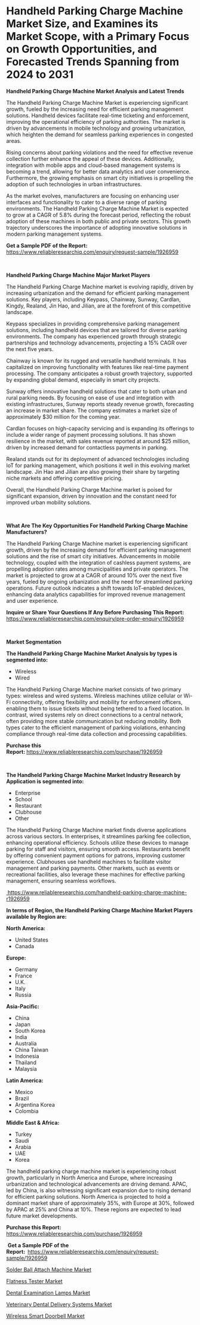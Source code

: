 <p><h1>Handheld Parking Charge Machine Market Size, and Examines its Market Scope, with a Primary Focus on Growth Opportunities, and Forecasted Trends Spanning from 2024 to 2031</h1></p><p><strong>Handheld Parking Charge Machine Market Analysis and Latest Trends</strong></p>
<p><p>The Handheld Parking Charge Machine Market is experiencing significant growth, fueled by the increasing need for efficient parking management solutions. Handheld devices facilitate real-time ticketing and enforcement, improving the operational efficiency of parking authorities. The market is driven by advancements in mobile technology and growing urbanization, which heighten the demand for seamless parking experiences in congested areas. </p><p>Rising concerns about parking violations and the need for effective revenue collection further enhance the appeal of these devices. Additionally, integration with mobile apps and cloud-based management systems is becoming a trend, allowing for better data analytics and user convenience. Furthermore, the growing emphasis on smart city initiatives is propelling the adoption of such technologies in urban infrastructures.</p><p>As the market evolves, manufacturers are focusing on enhancing user interfaces and functionality to cater to a diverse range of parking environments. The Handheld Parking Charge Machine Market is expected to grow at a CAGR of 5.8% during the forecast period, reflecting the robust adoption of these machines in both public and private sectors. This growth trajectory underscores the importance of adopting innovative solutions in modern parking management systems.</p></p>
<p><strong>Get a Sample PDF of the Report:&nbsp;</strong> <a href="https://www.reliableresearchiq.com/enquiry/request-sample/1926959?utm_campaign=104&utm_medium=2&utm_source=Github&utm_content=ia&utm_term=25102024&utm_id=handheld-parking-charge-machine">https://www.reliableresearchiq.com/enquiry/request-sample/1926959</a></p>
<p>&nbsp;</p>
<p><strong>Handheld Parking Charge Machine Major Market Players</strong></p>
<p><p>The Handheld Parking Charge Machine market is evolving rapidly, driven by increasing urbanization and the demand for efficient parking management solutions. Key players, including Keypass, Chainway, Sunway, Cardlan, Kingdy, Realand, Jin Hao, and Jilian, are at the forefront of this competitive landscape.</p><p>Keypass specializes in providing comprehensive parking management solutions, including handheld devices that are tailored for diverse parking environments. The company has experienced growth through strategic partnerships and technology advancements, projecting a 15% CAGR over the next five years.</p><p>Chainway is known for its rugged and versatile handheld terminals. It has capitalized on improving functionality with features like real-time payment processing. The company anticipates a robust growth trajectory, supported by expanding global demand, especially in smart city projects.</p><p>Sunway offers innovative handheld solutions that cater to both urban and rural parking needs. By focusing on ease of use and integration with existing infrastructures, Sunway reports steady revenue growth, forecasting an increase in market share. The company estimates a market size of approximately $30 million for the coming year.</p><p>Cardlan focuses on high-capacity servicing and is expanding its offerings to include a wider range of payment processing solutions. It has shown resilience in the market, with sales revenue reported at around $25 million, driven by increased demand for contactless payments in parking.</p><p>Realand stands out for its deployment of advanced technologies including IoT for parking management, which positions it well in this evolving market landscape. Jin Hao and Jilian are also growing their share by targeting niche markets and offering competitive pricing.</p><p>Overall, the Handheld Parking Charge Machine market is poised for significant expansion, driven by innovation and the constant need for improved urban mobility solutions.</p></p>
<p>&nbsp;</p>
<p><strong>What Are The Key Opportunities For Handheld Parking Charge Machine Manufacturers?</strong></p>
<p><p>The Handheld Parking Charge Machine market is experiencing significant growth, driven by the increasing demand for efficient parking management solutions and the rise of smart city initiatives. Advancements in mobile technology, coupled with the integration of cashless payment systems, are propelling adoption rates among municipalities and private operators. The market is projected to grow at a CAGR of around 10% over the next five years, fueled by ongoing urbanization and the need for streamlined parking operations. Future outlook indicates a shift towards IoT-enabled devices, enhancing data analytics capabilities for improved revenue management and user experience.</p></p>
<p><strong>Inquire or Share Your Questions If Any Before Purchasing This Report:</strong> <a href="https://www.reliableresearchiq.com/enquiry/pre-order-enquiry/1926959?utm_campaign=104&utm_medium=2&utm_source=Github&utm_content=ia&utm_term=25102024&utm_id=handheld-parking-charge-machine">https://www.reliableresearchiq.com/enquiry/pre-order-enquiry/1926959</a></p>
<p>&nbsp;</p>
<p><strong>Market Segmentation</strong></p>
<p><strong>The Handheld Parking Charge Machine Market Analysis by types is segmented into:</strong></p>
<p><ul><li>Wireless</li><li>Wired</li></ul></p>
<p><p>The Handheld Parking Charge Machine market consists of two primary types: wireless and wired systems. Wireless machines utilize cellular or Wi-Fi connectivity, offering flexibility and mobility for enforcement officers, enabling them to issue tickets without being tethered to a fixed location. In contrast, wired systems rely on direct connections to a central network, often providing more stable communication but reducing mobility. Both types cater to the efficient management of parking violations, enhancing compliance through real-time data collection and processing capabilities.</p></p>
<p><strong>Purchase this Report:&nbsp;</strong><a href="https://www.reliableresearchiq.com/purchase/1926959?utm_campaign=104&utm_medium=2&utm_source=Github&utm_content=ia&utm_term=25102024&utm_id=handheld-parking-charge-machine">https://www.reliableresearchiq.com/purchase/1926959</a></p>
<p>&nbsp;</p>
<p><strong>The Handheld Parking Charge Machine Market Industry Research by Application is segmented into:</strong></p>
<p><ul><li>Enterprise</li><li>School</li><li>Restaurant</li><li>Clubhouse</li><li>Other</li></ul></p>
<p><p>The Handheld Parking Charge Machine market finds diverse applications across various sectors. In enterprises, it streamlines parking fee collection, enhancing operational efficiency. Schools utilize these devices to manage parking for staff and visitors, ensuring smooth access. Restaurants benefit by offering convenient payment options for patrons, improving customer experience. Clubhouses use handheld machines to facilitate visitor management and parking payments. Other markets, such as events or recreational facilities, also leverage these machines for effective parking management, ensuring seamless workflows.</p></p>
<p><a href="https://www.reliableresearchiq.com/handheld-parking-charge-machine-r1926959?utm_campaign=104&utm_medium=2&utm_source=Github&utm_content=ia&utm_term=25102024&utm_id=handheld-parking-charge-machine">&nbsp;https://www.reliableresearchiq.com/handheld-parking-charge-machine-r1926959</a></p>
<p><strong>In terms of Region, the Handheld Parking Charge Machine Market Players available by Region are:</strong></p>
<p>
    <p> <strong> North America: </strong>
        <ul>
            <li>United States</li>
            <li>Canada</li>
        </ul>
        </p> 
    <p> <strong> Europe: </strong>
        <ul>
            <li>Germany</li>
            <li>France</li>
            <li>U.K.</li>
            <li>Italy</li>
            <li>Russia</li>
        </ul>
        </p> 
    <p> <strong> Asia-Pacific: </strong>
        <ul>
            <li>China</li>
            <li>Japan</li>
            <li>South Korea</li>
            <li>India</li>
            <li>Australia</li>
            <li>China Taiwan</li>
            <li>Indonesia</li>
            <li>Thailand</li>
            <li>Malaysia</li>
        </ul>
        </p> 
    <p> <strong> Latin America: </strong>
        <ul>
            <li>Mexico</li>
            <li>Brazil</li>
            <li>Argentina Korea</li>
            <li>Colombia</li>
        </ul>
        </p> 
    <p> <strong> Middle East & Africa: </strong>
        <ul>
            <li>Turkey</li>
            <li>Saudi</li>
            <li>Arabia</li>
            <li>UAE</li>
            <li>Korea</li>
        </ul>
    </p>
    </p>
<p><p>The handheld parking charge machine market is experiencing robust growth, particularly in North America and Europe, where increasing urbanization and technological advancements are driving demand. APAC, led by China, is also witnessing significant expansion due to rising demand for efficient parking solutions. North America is projected to hold a dominant market share of approximately 35%, with Europe at 30%, followed by APAC at 25% and China at 10%. These regions are expected to lead future market developments.</p></p>
<p><strong>Purchase this Report: </strong><a href="https://www.reliableresearchiq.com/purchase/1926959?utm_campaign=104&utm_medium=2&utm_source=Github&utm_content=ia&utm_term=25102024&utm_id=handheld-parking-charge-machine">https://www.reliableresearchiq.com/purchase/1926959</a></p>
<p>&nbsp;<strong>Get a Sample PDF of the Report:&nbsp;&nbsp;</strong><a href="https://www.reliableresearchiq.com/enquiry/request-sample/1926959?utm_campaign=104&utm_medium=2&utm_source=Github&utm_content=ia&utm_term=25102024&utm_id=handheld-parking-charge-machine">https://www.reliableresearchiq.com/enquiry/request-sample/1926959</a></p>
<p><strong></strong></p>
<p><p><a href="https://issuu.com/reportprime-2/docs/solder-ball-attach-machine-market-s_fd464b843ebffc?utm_campaign=104&utm_medium=2&utm_source=Github&utm_content=ia&utm_term=25102024&utm_id=handheld-parking-charge-machine">Solder Ball Attach Machine Market</a></p><p><a href="https://github.com/liz10hnbracht/Market-Research-Report-List-1/blob/main/flatness-tester-market.md?utm_campaign=104&utm_medium=2&utm_source=Github&utm_content=ia&utm_term=25102024&utm_id=handheld-parking-charge-machine">Flatness Tester Market</a></p><p><a href="https://www.linkedin.com/pulse/navigating-global-dental-examination-lamps-market-landscape-issyf?utm_campaign=104&utm_medium=2&utm_source=Github&utm_content=ia&utm_term=25102024&utm_id=handheld-parking-charge-machine">Dental Examination Lamps Market</a></p><p><a href="https://www.linkedin.com/pulse/sustainability-trends-veterinary-dental-delivery-systems-industry-gqj4f?utm_campaign=104&utm_medium=2&utm_source=Github&utm_content=ia&utm_term=25102024&utm_id=handheld-parking-charge-machine">Veterinary Dental Delivery Systems Market</a></p><p><a href="https://issuu.com/reportprime-2/docs/wireless-smart-doorbell-market-size_94c2418f3adf0a?utm_campaign=104&utm_medium=2&utm_source=Github&utm_content=ia&utm_term=25102024&utm_id=handheld-parking-charge-machine">Wireless Smart Doorbell Market</a></p></p>